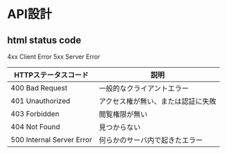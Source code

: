 # API設計

## html status code

4xx Client Error
5xx Server Error


| HTTPステータスコード | 説明 |
| - | - |
| 400 Bad Request | 一般的なクライアントエラー |
| 401 Unauthorized | アクセス権が無い、または認証に失敗 |
| 403 Forbidden | 閲覧権限が無い |
| 404 Not Found | 見つからない |
| 500 Internal Server Error | 何らかのサーバ内で起きたエラー |

